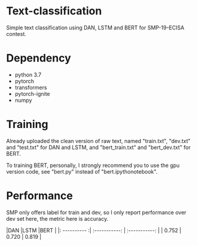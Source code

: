 # Text-classification

Simple text classification using DAN, LSTM and BERT for SMP-19-ECISA contest.

# Dependency
- python 3.7
- pytorch
- transformers
- pytorch-ignite
- numpy

# Training

Already uploaded the clean version of raw text, named "train.txt", "dev.txt" and "test.txt" for DAN and LSTM, and "bert_train.txt" and "bert_dev.txt" for BERT.

To training BERT, personally, I strongly recommend you to use the gpu version code, see "bert.py" instead of "bert.ipythonotebook".

# Performance

SMP only offers label for train and dev, so I only report performance over dev set here, the metric here is accuracy.

|DAN     |LSTM     |BERT     |
|: ---------- :| :-----------:  | :-----------: |
|  0.752   |   0.720    |   0.819 |
